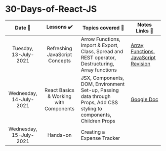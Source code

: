 # 30-Days-of-React-JS

|Date 📅 |Lessons ✔️|Topics covered 📔|Notes Links 🔗|
|:-------------------:|:----------------:|--------------------|--------------------|
|Tuesday, 13-July-2021 | Refreshing JavaScript Concepts |Arrow Functions, Import & Export, Class, Spread and REST operator, Destructuring, Array functions | [Array Functions](https://developer.mozilla.org/en-US/docs/Web/JavaScript/Reference/Global_Objects/Array), [JavaScript Revision](https://codepen.io/shubsuman/pen/wvdgvrQ)| 
|Wednesday, 14-July-2021 | React Basics & Working with Components |JSX, Components, DOM, Environment Set-up, Passing data through Props, Add CSS styling to components, Children Props |[Google Doc](https://docs.google.com/document/d/1O9I7ZyC0i0HUoMJ6HTkeSng_RyBwN4NwBytIrO-5hHE/edit)|
|Wednesday, 15-July-2021 | Hands-on |Creating a Expense Tracker| 
